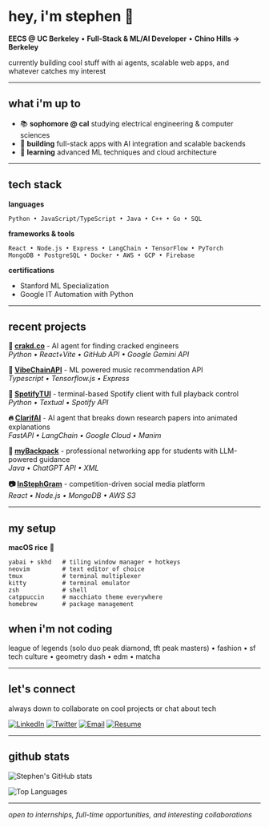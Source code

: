 # hey, i'm stephen 👋

**EECS @ UC Berkeley** • **Full-Stack & ML/AI Developer** • **Chino Hills → Berkeley**

currently building cool stuff with ai agents, scalable web apps, and whatever catches my interest

---

## what i'm up to

- 📚 **sophomore @ cal** studying electrical engineering & computer sciences
- 🤖 **building** full-stack apps with AI integration and scalable backends
- 🧠 **learning** advanced ML techniques and cloud architecture

---

## tech stack

**languages**
```
Python • JavaScript/TypeScript • Java • C++ • Go • SQL
```

**frameworks & tools**
```
React • Node.js • Express • LangChain • TensorFlow • PyTorch
MongoDB • PostgreSQL • Docker • AWS • GCP • Firebase
```

**certifications**
- Stanford ML Specialization
- Google IT Automation with Python

---

## recent projects

**🎯 [crakd.co](https://github.com/qtzx06/crakd)** - AI agent for finding cracked engineers  
*Python • React+Vite • GitHub API • Google Gemini API*

**🧠 [VibeChainAPI](https://github.com/stephenhungg/vibechain-api)** - ML powered music recommendation API  
*Typescript • Tensorflow.js • Express*

**🎵 [SpotifyTUI](https://github.com/stephenhungg/spotifytui)** - terminal-based Spotify client with full playback control  
*Python • Textual • Spotify API*

**🔥 [ClarifAI](https://github.com/qtzx06/clarifai)** - AI agent that breaks down research papers into animated explanations  
*FastAPI • LangChain • Google Cloud • Manim*

**📱 [myBackpack](https://github.com/stephenhungg/myBackpack)** - professional networking app for students with LLM-powered guidance  
*Java • ChatGPT API • XML*

**📷 [InStephGram](https://github.com/stephenhungg/InStephGram)** - competition-driven social media platform  
*React • Node.js • MongoDB • AWS S3*

---

## my setup

**macOS rice** 🍚
```
yabai + skhd   # tiling window manager + hotkeys
neovim         # text editor of choice
tmux           # terminal multiplexer
kitty          # terminal emulator
zsh            # shell
catppuccin     # macchiato theme everywhere
homebrew       # package management
```

## when i'm not coding

league of legends (solo duo peak diamond, tft peak masters) • fashion • sf tech culture • geometry dash • edm • matcha

---

## let's connect

always down to collaborate on cool projects or chat about tech

[![LinkedIn](https://img.shields.io/badge/LinkedIn-0077B5?style=flat&logo=linkedin&logoColor=white)](https://www.linkedin.com/in/stephen-h-hung/)
[![Twitter](https://img.shields.io/badge/Twitter-1DA1F2?style=flat&logo=twitter&logoColor=white)](https://x.com/stpnhh)
[![Email](https://img.shields.io/badge/Email-D14836?style=flat&logo=gmail&logoColor=white)](mailto:stephenhung@berkeley.edu)
[![Resume](https://img.shields.io/badge/Resume-PDF-blue?style=flat&logo=adobeacrobatreader)](https://www.overleaf.com/read/brtbnywbvssv#0d764d)


---

## github stats

![Stephen's GitHub stats](https://github-readme-stats.vercel.app/api?username=stephenhungg&show_icons=true&theme=dark&hide_border=true)

![Top Languages](https://github-readme-stats.vercel.app/api/top-langs/?username=stephenhungg&layout=compact&theme=dark&hide_border=true)

---

*open to internships, full-time opportunities, and interesting collaborations*
